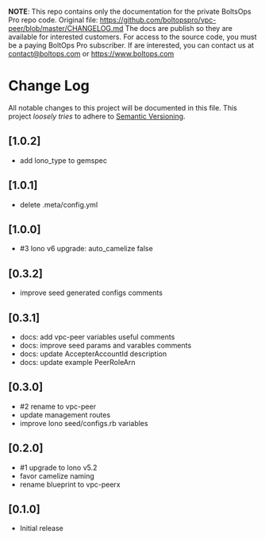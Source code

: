 <!-- note marker start -->
**NOTE**: This repo contains only the documentation for the private BoltsOps Pro repo code.
Original file: https://github.com/boltopspro/vpc-peer/blob/master/CHANGELOG.md
The docs are publish so they are available for interested customers.
For access to the source code, you must be a paying BoltOps Pro subscriber.
If are interested, you can contact us at contact@boltops.com or https://www.boltops.com

<!-- note marker end -->

# Change Log

All notable changes to this project will be documented in this file.
This project *loosely tries* to adhere to [Semantic Versioning](http://semver.org/).

## [1.0.2]
- add lono_type to gemspec

## [1.0.1]
- delete .meta/config.yml

## [1.0.0]
- #3 lono v6 upgrade: auto_camelize false

## [0.3.2]
- improve seed generated configs comments

## [0.3.1]
- docs: add vpc-peer variables useful comments
- docs: improve seed params and varables comments
- docs: update AccepterAccountId description
- docs: update example PeerRoleArn

## [0.3.0]
- #2 rename to vpc-peer
- update management routes
- improve lono seed/configs.rb variables

## [0.2.0]
- #1 upgrade to lono v5.2
- favor camelize naming
- rename blueprint to vpc-peerx

## [0.1.0]
- Initial release
